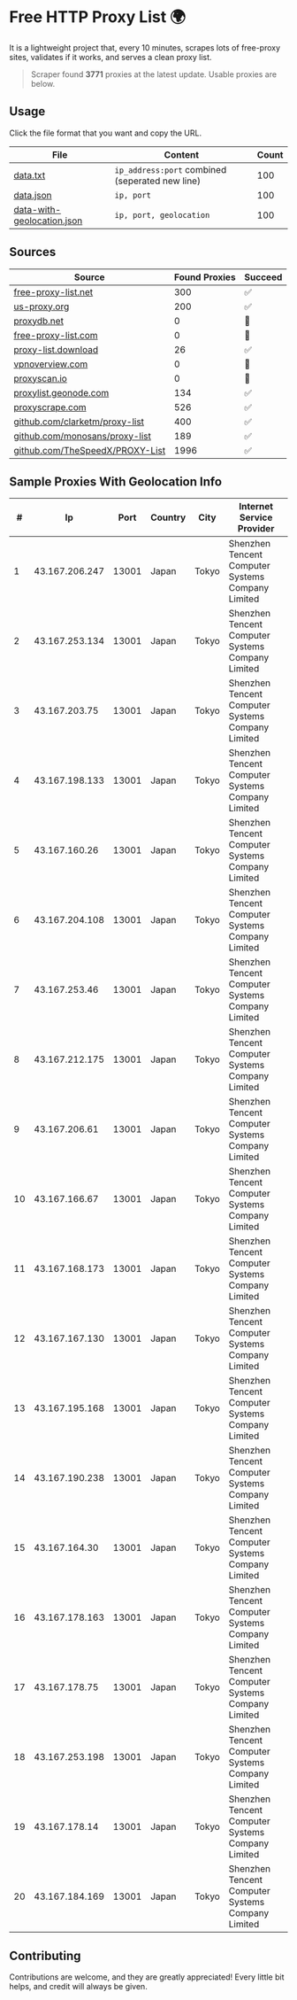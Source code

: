 
# Free HTTP Proxy List 🌍

It is a lightweight project that, every 10 minutes, scrapes lots of free-proxy sites, validates if it works, and serves a clean proxy list.


> Scraper found **3771** proxies at the latest update. Usable proxies are below.

## Usage

Click the file format that you want and copy the URL.


|File|Content|Count|
|----|-------|-----|
|[data.txt](https://raw.githubusercontent.com/themiralay/Proxy-List-World/master/data.txt)|`ip_address:port` combined (seperated new line)|100|
|[data.json](https://raw.githubusercontent.com/themiralay/Proxy-List-World/master/data.json)|`ip, port`|100|
|[data-with-geolocation.json](https://raw.githubusercontent.com/themiralay/Proxy-List-World/master/data-with-geolocation.json)|`ip, port, geolocation`|100|

## Sources

|Source|Found Proxies|Succeed|
|------|-------------|-------|
|[free-proxy-list.net](https://free-proxy-list.net)|300|✅|
|[us-proxy.org](https://www.us-proxy.org)|200|✅|
|[proxydb.net](http://proxydb.net)|0|🚫|
|[free-proxy-list.com](https://free-proxy-list.com/?page=&port=&type%5B%5D=http&type%5B%5D=https&up_time=0&search=Search)|0|🚫|
|[proxy-list.download](https://www.proxy-list.download/HTTP)|26|✅|
|[vpnoverview.com](https://vpnoverview.com/privacy/anonymous-browsing/free-proxy-servers)|0|🚫|
|[proxyscan.io](https://www.proxyscan.io)|0|🚫|
|[proxylist.geonode.com](https://proxylist.geonode.com/api/proxy-list?limit=300&page=1&sort_by=lastChecked&sort_type=desc&protocols=http,https)|134|✅|
|[proxyscrape.com](https://api.proxyscrape.com/v2/?request=displayproxies&protocol=http&timeout=10000&country=all&ssl=all&anonymity=all)|526|✅|
|[github.com/clarketm/proxy-list](https://raw.githubusercontent.com/clarketm/proxy-list/master/proxy-list-raw.txt)|400|✅|
|[github.com/monosans/proxy-list](https://raw.githubusercontent.com/monosans/proxy-list/main/proxies/http.txt)|189|✅|
|[github.com/TheSpeedX/PROXY-List](https://raw.githubusercontent.com/TheSpeedX/PROXY-List/master/http.txt)|1996|✅|


## Sample Proxies With Geolocation Info

|#|Ip|Port|Country|City|Internet Service Provider|
|-|--|----|-------|----|-------------------------|
|1|43.167.206.247|13001|Japan|Tokyo|Shenzhen Tencent Computer Systems Company Limited|
|2|43.167.253.134|13001|Japan|Tokyo|Shenzhen Tencent Computer Systems Company Limited|
|3|43.167.203.75|13001|Japan|Tokyo|Shenzhen Tencent Computer Systems Company Limited|
|4|43.167.198.133|13001|Japan|Tokyo|Shenzhen Tencent Computer Systems Company Limited|
|5|43.167.160.26|13001|Japan|Tokyo|Shenzhen Tencent Computer Systems Company Limited|
|6|43.167.204.108|13001|Japan|Tokyo|Shenzhen Tencent Computer Systems Company Limited|
|7|43.167.253.46|13001|Japan|Tokyo|Shenzhen Tencent Computer Systems Company Limited|
|8|43.167.212.175|13001|Japan|Tokyo|Shenzhen Tencent Computer Systems Company Limited|
|9|43.167.206.61|13001|Japan|Tokyo|Shenzhen Tencent Computer Systems Company Limited|
|10|43.167.166.67|13001|Japan|Tokyo|Shenzhen Tencent Computer Systems Company Limited|
|11|43.167.168.173|13001|Japan|Tokyo|Shenzhen Tencent Computer Systems Company Limited|
|12|43.167.167.130|13001|Japan|Tokyo|Shenzhen Tencent Computer Systems Company Limited|
|13|43.167.195.168|13001|Japan|Tokyo|Shenzhen Tencent Computer Systems Company Limited|
|14|43.167.190.238|13001|Japan|Tokyo|Shenzhen Tencent Computer Systems Company Limited|
|15|43.167.164.30|13001|Japan|Tokyo|Shenzhen Tencent Computer Systems Company Limited|
|16|43.167.178.163|13001|Japan|Tokyo|Shenzhen Tencent Computer Systems Company Limited|
|17|43.167.178.75|13001|Japan|Tokyo|Shenzhen Tencent Computer Systems Company Limited|
|18|43.167.253.198|13001|Japan|Tokyo|Shenzhen Tencent Computer Systems Company Limited|
|19|43.167.178.14|13001|Japan|Tokyo|Shenzhen Tencent Computer Systems Company Limited|
|20|43.167.184.169|13001|Japan|Tokyo|Shenzhen Tencent Computer Systems Company Limited|



## Contributing

Contributions are welcome, and they are greatly appreciated! Every
little bit helps, and credit will always be given.

